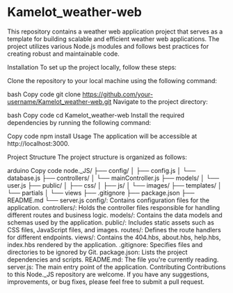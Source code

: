 # Kamelot_weather-web
This repository contains a weather web application project that serves as a template for building scalable and efficient weather web applications. The project utilizes various Node.js modules and follows best practices for creating robust and maintainable code.

Installation To set up the project locally, follow these steps:

Clone the repository to your local machine using the following command:

bash Copy code git clone https://github.com/your-username/Kamelot_weather-web.git Navigate to the project directory:

bash Copy code cd Kamelot_weather-web Install the required dependencies by running the following command:

Copy code npm install Usage The application will be accessible at http://localhost:3000.

Project Structure The project structure is organized as follows:

arduino Copy code node._JS/ ├── config/ │ ├── config.js │ └── database.js ├── controllers/ │ └── mainController.js ├── models/ │ └── user.js ├── public/ │ ├── css/ │ ├── js/ │ └── images/ ├── templates/ │ └── partials │ └── views ├── .gitignore ├── package.json ├── README.md └── server.js config/: Contains configuration files for the application. controllers/: Holds the controller files responsible for handling different routes and business logic. models/: Contains the data models and schemas used by the application. public/: Includes static assets such as CSS files, JavaScript files, and images. routes/: Defines the route handlers for different endpoints. views/: Contains the 404.hbs, about.hbs, help.hbs, index.hbs rendered by the application. .gitignore: Specifies files and directories to be ignored by Git. package.json: Lists the project dependencies and scripts. README.md: The file you're currently reading. server.js: The main entry point of the application. Contributing Contributions to this Node._JS repository are welcome. If you have any suggestions, improvements, or bug fixes, please feel free to submit a pull request.
